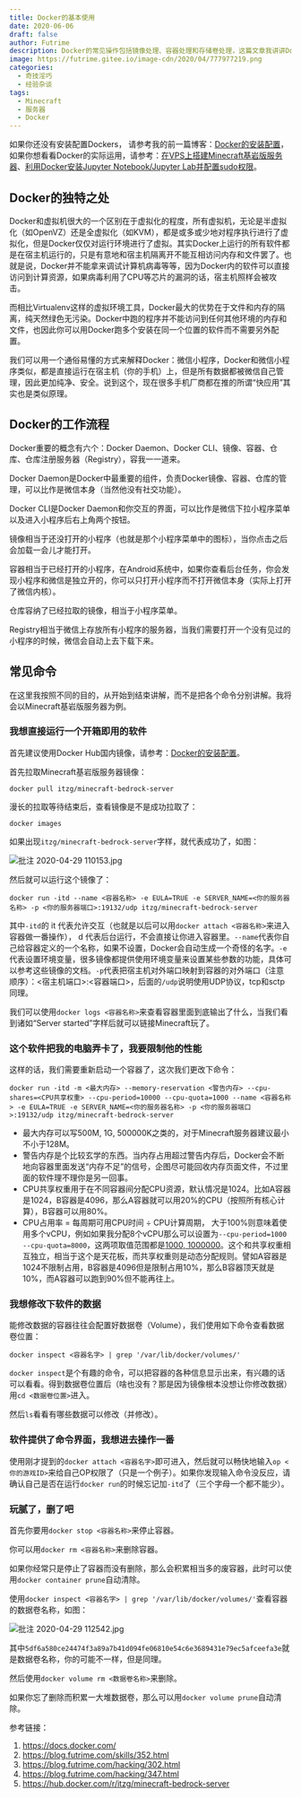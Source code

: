 ```yaml
---
title: Docker的基本使用
date: 2020-06-06
draft: false
author: Futrime
description: Docker的常见操作包括镜像处理、容器处理和存储卷处理，这篇文章我讲讲Docker的基本使用方法和常见命令。
image: https://futrime.gitee.io/image-cdn/2020/04/777977219.png
categories:
  - 奇技淫巧
  - 经验杂谈
tags:
  - Minecraft
  - 服务器
  - Docker
---
```


如果你还没有安装配置Dockers， 请参考我的前一篇博客：[Docker的安装配置][2]，如果你想看看Docker的实际运用，请参考：[在VPS上搭建Minecraft基岩版服务器][3]、[利用Docker安装Jupyter Notebook/Jupyter Lab并配置sudo权限][4]。

## Docker的独特之处

Docker和虚拟机很大的一个区别在于虚拟化的程度，所有虚拟机，无论是半虚拟化（如OpenVZ）还是全虚拟化（如KVM），都是或多或少地对程序执行进行了虚拟化，但是Docker仅仅对运行环境进行了虚拟。其实Docker上运行的所有软件都是在宿主机运行的，只是有意地和宿主机隔离开不能互相访问内存和文件罢了。也就是说，Docker并不能拿来调试计算机病毒等等，因为Docker内的软件可以直接访问到计算资源，如果病毒利用了CPU等芯片的漏洞的话，宿主机照样会被攻击。

而相比Virtualenv这样的虚拟环境工具，Docker最大的优势在于文件和内存的隔离，纯天然绿色无污染。Docker中跑的程序并不能访问到任何其他环境的内存和文件，也因此你可以用Docker跑多个安装在同一个位置的软件而不需要另外配置。

我们可以用一个通俗易懂的方式来解释Docker：微信小程序，Docker和微信小程序类似，都是直接运行在宿主机（你的手机）上，但是所有数据都被微信自己管理，因此更加纯净、安全。说到这个，现在很多手机厂商都在推的所谓“快应用”其实也是类似原理。

## Docker的工作流程

Docker重要的概念有六个：Docker Daemon、Docker CLI、镜像、容器、仓库、仓库注册服务器（Registry），容我一一道来。

Docker Daemon是Docker中最重要的组件，负责Docker镜像、容器、仓库的管理，可以比作是微信本身（当然他没有社交功能）。

Docker CLI是Docker Daemon和你交互的界面，可以比作是微信下拉小程序菜单以及进入小程序后右上角两个按钮。

镜像相当于还没打开的小程序（也就是那个小程序菜单中的图标），当你点击之后会加载一会儿才能打开。

容器相当于已经打开的小程序，在Android系统中，如果你查看后台任务，你会发现小程序和微信是独立开的，你可以只打开小程序而不打开微信本身（实际上打开了微信内核）。

仓库容纳了已经拉取的镜像，相当于小程序菜单。

Registry相当于微信上存放所有小程序的服务器，当我们需要打开一个没有见过的小程序的时候，微信会自动上去下载下来。

## 常见命令

在这里我按照不同的目的，从开始到结束讲解，而不是把各个命令分别讲解。我将会以Minecraft基岩版服务器为例。

### 我想直接运行一个开箱即用的软件

首先建议使用Docker Hub国内镜像，请参考：[Docker的安装配置][5]。

首先拉取Minecraft基岩版服务器镜像：

```
docker pull itzg/minecraft-bedrock-server
```

漫长的拉取等待结束后，查看镜像是不是成功拉取了：

```
docker images
```

如果出现`itzg/minecraft-bedrock-server`字样，就代表成功了，如图：

![批注 2020-04-29 110153.jpg][6]

然后就可以运行这个镜像了：

```
docker run -itd --name <容器名称> -e EULA=TRUE -e SERVER_NAME=<你的服务器名称> -p <你的服务器端口>:19132/udp itzg/minecraft-bedrock-server
```

其中`-itd`的 it 代表允许交互（也就是以后可以用`docker attach <容器名称>`来进入容器做一番操作）， d 代表后台运行，不会直接让你进入容器里。`--name`代表你自己给容器定义的一个名称，如果不设置，Docker会自动生成一个奇怪的名字。`-e`代表设置环境变量，很多镜像都提供使用环境变量来设置某些参数的功能，具体可以参考这些镜像的文档。`-p`代表把宿主机对外端口映射到容器的对外端口（注意顺序）：<宿主机端口>:<容器端口>，后面的`/udp`说明使用UDP协议，tcp和sctp同理。

我们可以使用`docker logs <容器名称>`来查看容器里面到底输出了什么，当我们看到诸如“Server started”字样后就可以链接Minecraft玩了。

### 这个软件把我的电脑弄卡了，我要限制他的性能

这样的话，我们需要重新启动一个容器了，这次我们更改下命令：

```
docker run -itd -m <最大内存> --memory-reservation <警告内存> --cpu-shares=<CPU共享权重> --cpu-period=10000 --cpu-quota=1000 --name <容器名称> -e EULA=TRUE -e SERVER_NAME=<你的服务器名称> -p <你的服务器端口>:19132/udp itzg/minecraft-bedrock-server
```

* 最大内存可以写500M, 1G, 500000K之类的，对于Minecraft服务器建议最小不小于128M。
* 警告内存是个比较玄学的东西。当内存占用超过警告内存后，Docker会不断地向容器里面发送“内存不足”的信号，企图尽可能回收内存页面文件，不过里面的软件理不理你是另一回事。
* CPU共享权重用于在不同容器间分配CPU资源，默认情况是1024。比如A容器是1024，B容器是4096，那么A容器就可以用20%的CPU（按照所有核心计算），B容器可以用80%。
* CPU占用率 = 每周期可用CPU时间 ÷ CPU计算周期， 大于100%则意味着使用多个vCPU，例如如果我分配8个vCPU那么可以设置为`--cpu-period=1000 --cpu-quota=8000`，这两项取值范围都是[1000, 1000000](也就是1ms~1s)。这个和共享权重相互独立，相当于这个是天花板，而共享权重则是动态分配规则。譬如A容器是1024不限制占用，B容器是4096但是限制占用10%，那么B容器顶天就是10%，而A容器可以跑到90%但不能再往上。

### 我想修改下软件的数据

能修改数据的容器往往会配置好数据卷（Volume），我们使用如下命令查看数据卷位置：

```
docker inspect <容器名字> | grep '/var/lib/docker/volumes/'
```

`docker inspect`是个有趣的命令，可以把容器的各种信息显示出来，有兴趣的话可以看看。得到数据卷位置后（啥也没有？那是因为镜像根本没想让你修改数据）用`cd <数据卷位置>`进入。

然后`ls`看看有哪些数据可以修改（并修改）。

### 软件提供了命令界面，我想进去操作一番

使用刚才提到的`docker attach <容器名字>`即可进入，然后就可以畅快地输入`op <你的游戏ID>`来给自己OP权限了（只是一个例子）。如果你发现输入命令没反应，请确认自己是否在运行`docker run`的时候忘记加`-itd`了（三个字母一个都不能少）。

### 玩腻了，删了吧

首先你要用`docker stop <容器名称>`来停止容器。

你可以用`docker rm <容器名称>`来删除容器。

如果你经常只是停止了容器而没有删除，那么会积累相当多的废容器，此时可以使用`docker container prune`自动清除。

使用`docker inspect <容器名字> | grep '/var/lib/docker/volumes/'`查看容器的数据卷名称，如图：

![批注 2020-04-29 112542.jpg][7]

其中`5df6a580ce24474f3a89a7b41d094fe06810e54c6e3689431e79ec5afceefa3e`就是数据卷名称，你的可能不一样，但是同理。

然后使用`docker volume rm <数据卷名称>`来删除。

如果你忘了删除而积累一大堆数据卷，那么可以用`docker volume prune`自动清除。

参考链接：
1. https://docs.docker.com/
2. https://blog.futrime.com/skills/352.html
3. https://blog.futrime.com/hacking/302.html
4. https://blog.futrime.com/hacking/347.html
5. https://hub.docker.com/r/itzg/minecraft-bedrock-server

  [2]: https://blog.futrime.com/skills/352.html
  [3]: https://blog.futrime.com/hacking/302.html
  [4]: https://blog.futrime.com/hacking/347.html
  [5]: https://blog.futrime.com/skills/352.html
  [6]: https://futrime.gitee.io/image-cdn/2020/04/2071276679.jpg
  [7]: https://futrime.gitee.io/image-cdn/2020/04/1494397968.jpg
